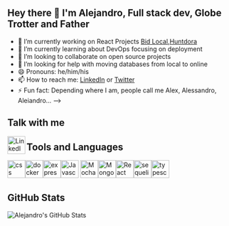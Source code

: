 ## Hey there 👋 I'm Alejandro, Full stack dev, Globe Trotter and Father

- 🔭 I’m currently working on React Projects [Bid Local](https://github.com/Snugles/bid-local),[Huntdora](https://github.com/serendatapy/huntdora)
- 🌱 I’m currently learning about DevOps focusing on deployment
- 👯 I’m looking to collaborate on open source projects
- 🤔 I’m looking for help with moving databases from local to online
- 😄 Pronouns: he/him/his
- 📫 How to reach me: [LinkedIn](https://www.linkedin.com/in/alejandro-rene-valdivia/) or [Twitter](https://twitter.com/serendatapy)
- ⚡ Fun fact: Depending where I am, people call me Alex, Alessandro, Aleiandro...
-->
## Talk with me

[<img align="left" img height="40" alt="LinkedIn Profile" src="https://cdn.jsdelivr.net/npm/simple-icons@v3/icons/linkedin.svg" />](https://www.linkedin.com/in/alejandro-rene-valdivia/)





## Tools and Languages

<img height="40" alt="css" src="https://raw.githubusercontent.com/serendatapy/serendatapy/main/assets/css3-original.svg"><img height="40" alt="docker" src="https://raw.githubusercontent.com/serendatapy/serendatapy/main/assets/docker-original.svg"><img height="40" alt="express" src="https://raw.githubusercontent.com/serendatapy/serendatapy/main/assets/express-original.svg"><img height="40" alt="Javascript" src="https://raw.githubusercontent.com/serendatapy/serendatapy/main/assets/javascript.svg">
<img height="40" alt="Mocha" src="https://raw.githubusercontent.com/serendatapy/serendatapy/main/assets/mocha-plain.svg"><img height="40" alt="MongoDb" src="https://raw.githubusercontent.com/serendatapy/serendatapy/main/assets/mongodb-original.svg"><img height="40" alt="React" src="https://raw.githubusercontent.com/serendatapy/serendatapy/main/assets/react-original.svg"><img height="40" alt="sequelize" src="https://raw.githubusercontent.com/serendatapy/serendatapy/main/assets/sequelize-original.svg"><img height="40" alt="typescript" src="https://raw.githubusercontent.com/serendatapy/serendatapy/main/assets/typescript.svg">

## GitHub Stats
![Alejandro's GitHub Stats](https://github-readme-stats.vercel.app/api?username=serendatapy&show_icons=true)
